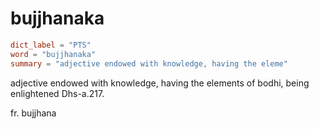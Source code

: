 # bujjhanaka

``` toml
dict_label = "PTS"
word = "bujjhanaka"
summary = "adjective endowed with knowledge, having the eleme"
```

adjective endowed with knowledge, having the elements of bodhi, being enlightened Dhs\-a.217.

fr. bujjhana

